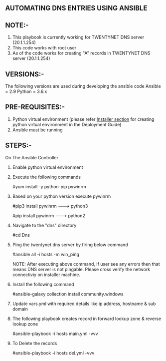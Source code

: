 ## AUTOMATING DNS ENTRIES USING ANSIBLE  ##

NOTE:-
-----
1. This playbook is currently working for TWENTYNET DNS server (20.1.1.254)
2. This code works with root user
3. As of the code works for creating "A" records in TWENTYNET DNS server (20.1.1.254)

VERSIONS:-
--------
The following versions are used during developing the ansible code
      Ansible = 2.9
      Python  = 3.6.x

PRE-REQUISITES:-
--------------
1. Python virtual environment (please refer [Installer section](https://hewlettpackard.github.io/hpe-solutions-hpecp/5.3-DL/Solution-Deployment/Host-Configuration.html#installer-machine) for creating python virtual environment in the Deployment Guide)
2. Ansible must be running

STEPS:-
-----
On The Ansible Controller 

1. Enable python virtual environment

2. Execute the following commands

   #yum install -y python-pip pywinrm

3. Based on your python version execute pywinrm

   #pip3 install pywinrm    ---> python3

   #pip install pywinrm     ---> python2

4. Navigate to the "dns" directory

   #cd Dns

5. Ping the twentynet dns server by firing below command

   #ansible all -i hosts -m win_ping

   NOTE: After executing above command, If user see any errors then that means DNS server is not pingable. Please cross verify the network connectiviy on installer machine. 

6. Install the following command

   #ansible-galaxy collection install community.windows

7. Update vars.yml with required details like ip address, hostname & sub domain

8. The following playbook creates record in forward lookup zone & reverse lookup zone

   #ansible-playbook -i hosts main.yml -vvv

9. To Delete the records

   #ansible-playbook -i hosts del.yml -vvv

